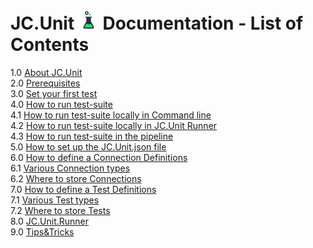 # JC.Unit ![Logo](Images/media/logo.png) Documentation - List of Contents 

1.0 [About JC.Unit](1-0-about-jc-unit)  
2.0 [Prerequisites](2-0-prerequisites)  
3.0 [Set your first test](3.0-Set-your-first-test.md)  
4.0 [How to run test-suite](4.0-How-to-run-test-suite.md)  
4.1 [How to run test-suite locally in Command line](4.1-How-to-run-test-suite-locally-in-Command-line.md)  
4.2 [How to run test-suite locally in JC.Unit Runner](4.2-How-to-run-test-suite-locally-using-JC.Unit.Runner.md)   
4.3 [How to run test-suite in the pipeline](4.3-How-to-run-test-suite-in-the-pipeline.md)  
5.0 [How to set up the JC.Unit.json file](5.0-How-to-setup-the-JC.Unit.json-file.md)  
6.0 [How to define a Connection Definitions](6.0-How-to-define-a-Connection-Definitions.md)  
6.1 [Various Connection types](6.1-Various-Connection-types.md)  
6.2 [Where to store Connections](6.2-Where-to-store-Connections.md)  
7.0 [How to define a Test Definitions](7.0-How-to-define-a-Test-Definitions.md)  
7.1 [Various Test types](7.1-Various-Test-types.md)  
7.2 [Where to store Tests](7.2-Where-to-store-Tests.md)  
8.0 [JC.Unit.Runner](8.0-JC.Unit.Runner.md)  
9.0 [Tips&Tricks](9.0-Tips&Tricks.md) 